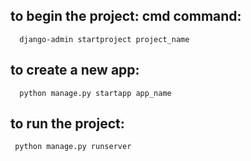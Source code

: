 ## to begin the project: cmd command:
      django-admin startproject project_name

## to create a new app:
      python manage.py startapp app_name

## to run the project: 
     python manage.py runserver
